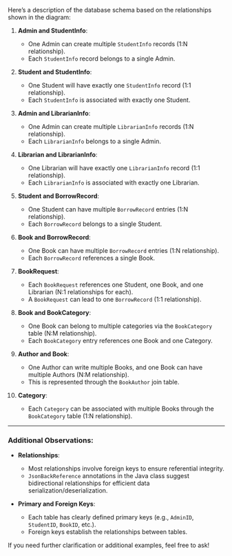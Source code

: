 Here’s a description of the database schema based on the relationships shown in the diagram:

1. **Admin and StudentInfo**:
   - One Admin can create multiple `StudentInfo` records (1:N relationship).
   - Each `StudentInfo` record belongs to a single Admin.

2. **Student and StudentInfo**:
   - One Student will have exactly one `StudentInfo` record (1:1 relationship).
   - Each `StudentInfo` is associated with exactly one Student.

3. **Admin and LibrarianInfo**:
   - One Admin can create multiple `LibrarianInfo` records (1:N relationship).
   - Each `LibrarianInfo` belongs to a single Admin.

4. **Librarian and LibrarianInfo**:
   - One Librarian will have exactly one `LibrarianInfo` record (1:1 relationship).
   - Each `LibrarianInfo` is associated with exactly one Librarian.

5. **Student and BorrowRecord**:
   - One Student can have multiple `BorrowRecord` entries (1:N relationship).
   - Each `BorrowRecord` belongs to a single Student.

6. **Book and BorrowRecord**:
   - One Book can have multiple `BorrowRecord` entries (1:N relationship).
   - Each `BorrowRecord` references a single Book.

7. **BookRequest**:
   - Each `BookRequest` references one Student, one Book, and one Librarian (N:1 relationships for each).
   - A `BookRequest` can lead to one `BorrowRecord` (1:1 relationship).

8. **Book and BookCategory**:
   - One Book can belong to multiple categories via the `BookCategory` table (N:M relationship).
   - Each `BookCategory` entry references one Book and one Category.

9. **Author and Book**:
   - One Author can write multiple Books, and one Book can have multiple Authors (N:M relationship).
   - This is represented through the `BookAuthor` join table.

10. **Category**:
    - Each `Category` can be associated with multiple Books through the `BookCategory` table (1:N relationship).

---

### Additional Observations:
- **Relationships**:
  - Most relationships involve foreign keys to ensure referential integrity.
  - `JsonBackReference` annotations in the Java class suggest bidirectional relationships for efficient data serialization/deserialization.

- **Primary and Foreign Keys**:
  - Each table has clearly defined primary keys (e.g., `AdminID`, `StudentID`, `BookID`, etc.).
  - Foreign keys establish the relationships between tables.

If you need further clarification or additional examples, feel free to ask!
